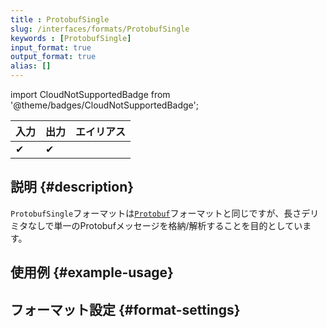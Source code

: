 ```yaml
---
title : ProtobufSingle
slug: /interfaces/formats/ProtobufSingle
keywords : [ProtobufSingle]
input_format: true
output_format: true
alias: []
---
```


import CloudNotSupportedBadge from '@theme/badges/CloudNotSupportedBadge';

<CloudNotSupportedBadge/>

| 入力   | 出力   | エイリアス |
|-------|--------|-------|
| ✔     | ✔      |       |

## 説明 {#description}

`ProtobufSingle`フォーマットは[`Protobuf`](./Protobuf.md)フォーマットと同じですが、長さデリミタなしで単一のProtobufメッセージを格納/解析することを目的としています。

## 使用例 {#example-usage}

## フォーマット設定 {#format-settings}
